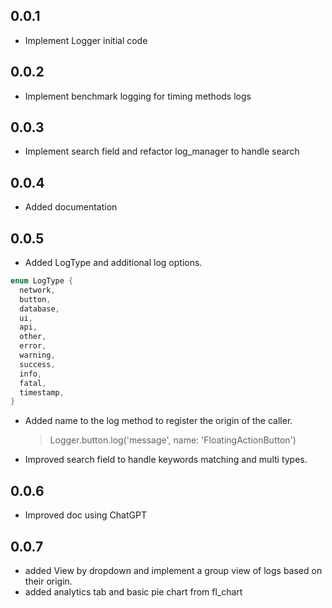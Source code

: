 ## 0.0.1

- Implement Logger initial code

## 0.0.2

- Implement benchmark logging for timing methods logs

## 0.0.3

- Implement search field and refactor log_manager to handle search

## 0.0.4

- Added documentation

## 0.0.5

- Added LogType and additional log options.

```dart
enum LogType {
  network,
  button,
  database,
  ui,
  api,
  other,
  error,
  warning,
  success,
  info,
  fatal,
  timestamp,
}
```

- Added name to the log method to register the origin of the caller.

  > Logger.button.log('message', name: 'FloatingActionButton')

- Improved search field to handle keywords matching and multi types.

## 0.0.6

- Improved doc using ChatGPT

## 0.0.7

- added View by dropdown and implement a group view of logs based on their origin.
- added analytics tab and basic pie chart from fl_chart
